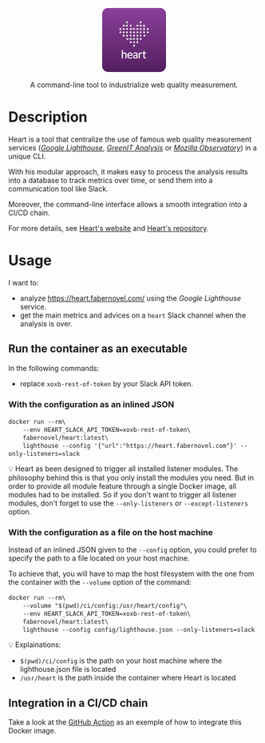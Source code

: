 <p align="center">
    <img
        alt="Violet square with rounded corners,
            featuring a heart in the form of a cloud of dots.
            Some of the dots are interconnected"
        src="./docs/images/heart.png"
        title="Heart"
        width="128">
</p>

<p align="center">
    A command-line tool to industrialize web quality measurement.
</p>

# Description

Heart is a tool that centralize the use of famous web quality measurement
services ([_Google Lighthouse_](https://pagespeed.web.dev/),
[_GreenIT Analysis_](https://www.ecoindex.fr/) or
[_Mozilla Observatory_](https://observatory.mozilla.org/)) in a unique CLI.

With his modular approach, it makes easy to process the analysis results
into a database to track metrics over time,
or send them into a communication tool like Slack.

Moreover, the command-line interface allows a smooth integration
into a CI/CD chain.

For more details, see [Heart's website](https://heart.fabernovel.com)
and [Heart's repository](https://github.com/fabernovel/heart).

# Usage

I want to:

- analyze <https://heart.fabernovel.com/> using the _Google Lighthouse_ service.
- get the main metrics and advices on a `heart` Slack channel
    when the analysis is over.

## Run the container as an executable

In the following commands:

- replace `xoxb-rest-of-token` by your Slack API token.

### With the configuration as an inlined JSON

```shell
docker run --rm\
    --env HEART_SLACK_API_TOKEN=xoxb-rest-of-token\
    fabernovel/heart:latest\
    lighthouse --config '{"url":"https://heart.fabernovel.com"}' --only-listeners=slack
```

💡 Heart as been designed to trigger all installed listener modules.
The philosophy behind this is that you only install the modules you need.
But in order to provide all module feature through a single Docker image,
all modules had to be installed.
So if you don't want to trigger all listener modules,
don't forget to use the `--only-listeners` or `--except-listeners` option.

### With the configuration as a file on the host machine

Instead of an inlined JSON given to the `--config` option,
you could prefer to specify the path to a file located on your host machine.

To achieve that, you will have to map the host filesystem
with the one from the container with the `--volume` option of the command:

```shell
docker run --rm\
    --volume "$(pwd)/ci/config:/usr/heart/config"\
    --env HEART_SLACK_API_TOKEN=xoxb-rest-of-token\
    fabernovel/heart:latest\
    lighthouse --config config/lighthouse.json --only-listeners=slack
```

💡 Explainations:

- `$(pwd)/ci/config` is the path on your host machine where
    the lighthouse.json file is located
- `/usr/heart` is the path inside the container where Heart is located

## Integration in a CI/CD chain

Take a look at the [GitHub Action]((https://github.com/marketplace/actions/heart-webpages-evaluation))
as an exemple of how to integrate this Docker image.
